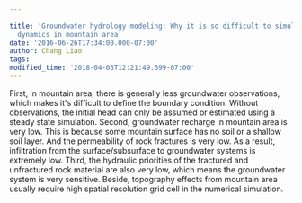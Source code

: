 ```yaml
---
 
title: 'Groundwater hydrology modeling: Why it is so difficult to simulate the groundwater
  dynamics in mountain area'
date: '2016-06-26T17:34:00.000-07:00'
author: Chang Liao
tags:
modified_time: '2018-04-03T12:21:49.699-07:00'
---
```


First, in mountain area, there is generally less groundwater observations, 
which makes it's difficult to define the boundary condition. Without 
observations, the initial head can only be assumed or estimated using a steady 
state simulation. 
Second, groundwater recharge in mountain area is very low. This is because 
some mountain surface has no soil or a shallow soil layer. And the 
permeability of rock fractures is very low. As a result, infiltration from the 
surface/subsurface to groundwater systems is extremely low. 
Third, the hydraulic priorities of the fractured and unfractured rock material 
are also very low, which means the groundwater system is very sensitive. 
Beside, topography effects from mountain area usually require high spatial 
resolution grid cell in the numerical simulation. 
